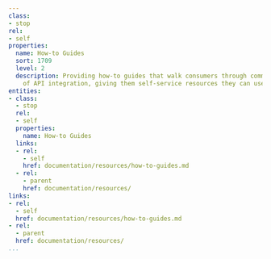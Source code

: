 ```yaml
---
class:
- stop
rel:
- self
properties:
  name: How-to Guides
  sort: 1709
  level: 2
  description: Providing how-to guides that walk consumers through common aspects
    of API integration, giving them self-service resources they can use.
entities:
- class:
  - stop
  rel:
  - self
  properties:
    name: How-to Guides
  links:
  - rel:
    - self
    href: documentation/resources/how-to-guides.md
  - rel:
    - parent
    href: documentation/resources/
links:
- rel:
  - self
  href: documentation/resources/how-to-guides.md
- rel:
  - parent
  href: documentation/resources/
...
```

